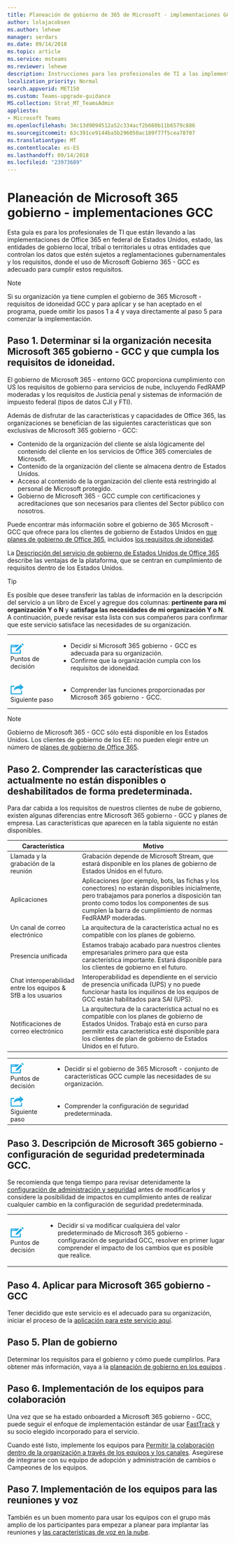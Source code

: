 ```yaml
---
title: Planeación de gobierno de 365 de Microsoft - implementaciones GCC - Microsoft Teams
author: lolajacobsen
ms.author: lehewe
manager: serdars
ms.date: 09/14/2018
ms.topic: article
ms.service: msteams
ms.reviewer: lehewe
description: Instrucciones para los profesionales de TI a las implementaciones de Office 365 de unidad en las entidades que controlan datos sujetas a regulación gubernamental de EE.
localization_priority: Normal
search.appverid: MET150
ms.custom: Teams-upgrade-guidance
MS.collection: Strat_MT_TeamsAdmin
appliesto:
- Microsoft Teams
ms.openlocfilehash: 34c13d9094512a52c334acf2b660b11b6579c886
ms.sourcegitcommit: 63c391ce9144ba5b296050ac189f77f5cea78707
ms.translationtype: MT
ms.contentlocale: es-ES
ms.lasthandoff: 09/14/2018
ms.locfileid: "23973689"
---
```

# <a name="plan-for-microsoft-365-government---gcc-deployments"></a>Planeación de Microsoft 365 gobierno - implementaciones GCC

Esta guía es para los profesionales de TI que están llevando a las implementaciones de Office 365 en federal de Estados Unidos, estado, las entidades de gobierno local, tribal o territoriales u otras entidades que controlan los datos que estén sujetos a reglamentaciones gubernamentales y los requisitos, donde el uso de Microsoft Gobierno 365 - GCC es adecuado para cumplir estos requisitos.

> [!NOTE]
> Si su organización ya tiene cumplen el gobierno de 365 Microsoft - requisitos de idoneidad GCC y para aplicar y se han aceptado en el programa, puede omitir los pasos 1 a 4 y vaya directamente al paso 5 para comenzar la implementación. 

## <a name="step-1-determine-whether-your-organization-needs-microsoft-365-government---gcc-and-meets-eligibility-requirements"></a>Paso 1. Determinar si la organización necesita Microsoft 365 gobierno - GCC y que cumpla los requisitos de idoneidad. 

El gobierno de Microsoft 365 - entorno GCC proporciona cumplimiento con US los requisitos de gobierno para servicios de nube, incluyendo FedRAMP moderadas y los requisitos de Justicia penal y sistemas de información de impuesto federal (tipos de datos CJI y FTI).

Además de disfrutar de las características y capacidades de Office 365, las organizaciones se benefician de las siguientes características que son exclusivas de Microsoft 365 gobierno - GCC:

-   Contenido de la organización del cliente se aísla lógicamente del contenido del cliente en los servicios de Office 365 comerciales de Microsoft.
-   Contenido de la organización del cliente se almacena dentro de Estados Unidos.
-   Acceso al contenido de la organización del cliente está restringido al personal de Microsoft protegido.
-   Gobierno de Microsoft 365 - GCC cumple con certificaciones y acreditaciones que son necesarios para clientes del Sector público con nosotros.

Puede encontrar más información sobre el gobierno de 365 Microsoft - GCC que ofrece para los clientes de gobierno de Estados Unidos en [que planes de gobierno de Office 365](https://products.office.com/government/compare-office-365-government-plans), incluidos [los requisitos de idoneidad](https://products.office.com/government/compare-office-365-government-plans#EligibilityRequirements).

La [Descripción del servicio de gobierno de Estados Unidos de Office 365](https://technet.microsoft.com/library/mt774581.aspx) describe las ventajas de la plataforma, que se centran en cumplimiento de requisitos dentro de los Estados Unidos.

> [!Tip]
> Es posible que desee transferir las tablas de información en la descripción del servicio a un libro de Excel y agregue dos columnas: **pertinente para mi organización Y o N** y **satisfaga las necesidades de mi organización Y o N**. A continuación, puede revisar esta lista con sus compañeros para confirmar que este servicio satisface las necesidades de su organización.


|    |     |
|-----------|------------|
| ![](media/audio_conferencing_image7.png) <br/>Puntos de decisión|<ul><li>Decidir si Microsoft 365 gobierno - GCC es adecuada para su organización.</li><li>Confirme que la organización cumpla con los requisitos de idoneidad.</li></ul> |
| ![](media/audio_conferencing_image9.png)<br/>Siguiente paso|<ul><li>Comprender las funciones proporcionadas por Microsoft 365 gobierno - GCC.</li></ul>|

> [!Note]
> Gobierno de Microsoft 365 - GCC sólo está disponible en los Estados Unidos. Los clientes de gobierno de los EE: no pueden elegir entre un número de [planes de gobierno de Office 365](https://products.office.com/en/government/compare-office-365-government-plans).

## <a name="step-2-understand-which-capabilities-are-currently-unavailable-or-disabled-by-default"></a>Paso 2. Comprender las características que actualmente no están disponibles o deshabilitados de forma predeterminada. 

Para dar cabida a los requisitos de nuestros clientes de nube de gobierno, existen algunas diferencias entre Microsoft 365 gobierno - GCC y planes de empresa. Las características que aparecen en la tabla siguiente no están disponibles.

| Característica                     | Motivo            |
|-----------------------------|-------------------|
| Llamada y la grabación de la reunión  | Grabación depende de Microsoft Stream, que estará disponible en los planes de gobierno de Estados Unidos en el futuro. |
| Aplicaciones       | Aplicaciones (por ejemplo, bots, las fichas y los conectores) no estarán disponibles inicialmente, pero trabajamos para ponerlos a disposición tan pronto como todos los componentes de sus cumplen la barra de cumplimiento de normas FedRAMP moderadas. |
| Un canal de correo electrónico             | La arquitectura de la característica actual no es compatible con los planes de gobierno. |
| Presencia unificada            | Estamos trabajo acabado para nuestros clientes empresariales primero para que esta característica importante. Estará disponible para los clientes de gobierno en el futuro. |
| Chat interoperabilidad entre los equipos & SfB a los usuarios            | Interoperabilidad es dependiente en el servicio de presencia unificada (UPS) y no puede funcionar hasta los inquilinos de los equipos de GCC están habilitados para SAI (UPS). |
| Notificaciones de correo electrónico         | La arquitectura de la característica actual no es compatible con los planes de gobierno de Estados Unidos. Trabajo está en curso para permitir esta característica esté disponible para los clientes de plan de gobierno de Estados Unidos en el futuro. |


|    |     |
|-----------|------------|
| ![](media/audio_conferencing_image7.png) <br/>Puntos de decisión|<ul><li>Decidir si el gobierno de 365 Microsoft - conjunto de características GCC cumple las necesidades de su organización.</li></ul> |
| ![](media/audio_conferencing_image9.png)<br/>Siguiente paso|<ul><li>Comprender la configuración de seguridad predeterminada.</li></ul>|

## <a name="step-3-understand-microsoft-365-government---gcc-default-security-settings"></a>Paso 3. Descripción de Microsoft 365 gobierno - configuración de seguridad predeterminada GCC.

Se recomienda que tenga tiempo para revisar detenidamente la [configuración de administración y seguridad](enable-features-office-365.md) antes de modificarlos y considere la posibilidad de impactos en cumplimiento antes de realizar cualquier cambio en la configuración de seguridad predeterminada.

|    |     |
|-----------|------------|
| ![](media/audio_conferencing_image7.png) <br/>Puntos de decisión|<ul><li>Decidir si va modificar cualquiera del valor predeterminado de Microsoft 365 gobierno - configuración de seguridad GCC, resolver en primer lugar comprender el impacto de los cambios que es posible que realice.</li></ul> |

## <a name="step-4-apply-for-microsoft-365-government---gcc"></a>Paso 4. Aplicar para Microsoft 365 gobierno - GCC

Tener decidido que este servicio es el adecuado para su organización, iniciar el proceso de la [aplicación para este servicio aquí](https://products.office.com/government/eligibility-validation).

## <a name="step-5-plan-for-governance"></a>Paso 5. Plan de gobierno

Determinar los requisitos para el gobierno y cómo puede cumplirlos. Para obtener más información, vaya a la [planeación de gobierno en los equipos](plan-teams-governance.md) .

## <a name="step-6-deploy-teams-for-collaboration"></a>Paso 6. Implementación de los equipos para colaboración

Una vez que se ha estado onboarded a Microsoft 365 gobierno - GCC, puede seguir el enfoque de implementación estándar de usar [FastTrack](https://fasttrack.microsoft.com/fasttrack-faq) y su socio elegido incorporado para el servicio.

Cuando esté listo, implemente los equipos para [Permitir la colaboración dentro de la organización a través de los equipos y los canales](teams-overview.md). Asegúrese de integrarse con su equipo de adopción y administración de cambios o Campeones de los equipos.

## <a name="step-7-deploy-teams-for-meetings-and-voice"></a>Paso 7. Implementación de los equipos para las reuniones y voz

También es un buen momento para usar los equipos con el grupo más amplio de los participantes para empezar a planear para implantar las reuniones y [las características de voz en la nube](cloud-voice-deployment.md).


